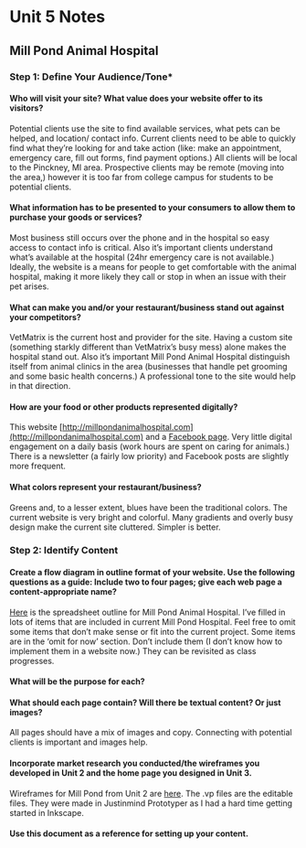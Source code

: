 # Unit 5 Notes

## Mill Pond Animal Hospital
### Step 1: Define Your Audience/Tone*
#### Who will visit your site? What value does your website offer to its visitors?
Potential clients use the site to find available services, what pets can be helped, and location/ contact info. Current clients need to be able to quickly find what they’re looking for and take action (like: make an appointment, emergency care, fill out forms, find payment options.) All clients will be local to the Pinckney, MI area. Prospective clients may be remote (moving into the area,) however it is too far from college campus for students to be potential clients.
#### What information has to be presented to your consumers to allow them to purchase your goods or services?
Most business still occurs over the phone and in the hospital so easy access to contact info is critical. Also it’s important clients understand what’s available at the hospital (24hr emergency care is not available.) Ideally, the website is a means for people to get comfortable with the animal hospital, making it more likely they call or stop in when an issue with their pet arises.
#### What can make you and/or your restaurant/business stand out against your competitors?
VetMatrix is the current host and provider for the site. Having a custom site (something starkly different than VetMatrix’s busy mess) alone makes the hospital stand out. Also it’s important Mill Pond Animal Hospital distinguish itself from animal clinics in the area (businesses that handle pet grooming and some basic health concerns.) A professional tone to the site would help in that direction.
#### How are your food or other products represented digitally?
This website [http://millpondanimalhospital.com](http://millpondanimalhospital.com) and a [Facebook page](https://www.facebook.com/pages/Mill-Pond-Animal-Hospital/302034359813803). Very little digital engagement on a daily basis (work hours are spent on caring for animals.) There is a newsletter (a fairly low priority) and Facebook posts are slightly more frequent.
#### What colors represent your restaurant/business?
Greens and, to a lesser extent, blues have been the traditional colors. The current website is very bright and colorful. Many gradients and overly busy design make the current site cluttered. Simpler is better. 

### Step 2: Identify Content
#### Create a flow diagram in outline format of your website. Use the following questions as a guide: Include two to four pages; give each web page a content-appropriate name?
[Here](https://docs.google.com/spreadsheets/d/1QAbZrVP1rhHACjPLHe44LiEhxChW2mOdg-twTjp_uQk/edit?usp=sharing) is the spreadsheet outline for Mill Pond Animal Hospital. I’ve filled in lots of items that are included in current Mill Pond Hospital. Feel free to omit some items that don’t make sense or fit into the current project. Some items are in the ‘omit for now’ section. Don’t include them (I don’t know how to implement them in a website now.) They can be revisited as class progresses.
#### What will be the purpose for each?
#### What should each page contain? Will there be textual content? Or just images?
All pages should have a mix of images and copy. Connecting with potential clients is important and images help.
#### Incorporate market research you conducted/the wireframes you developed in Unit 2 and the home page you designed in Unit 3.
Wireframes for Mill Pond from Unit 2 are [here](https://github.com/swimmies4icarus/swimmies4icarus.github.io/tree/master/wireframes). The .vp files are the editable files. They were made in Justinmind Prototyper as I had a hard time getting started in Inkscape.
#### Use this document as a reference for setting up your content.

